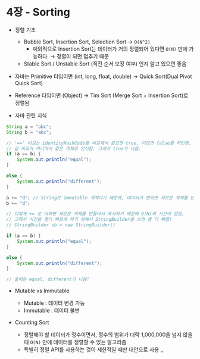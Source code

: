# 4장 - Sorting

- 정렬 기초
    - Bubble Sort, Insertion Sort, Selection Sort → `O(N^2)`
        - 예외적으로 Insertion Sort는 데이터가 거의 정렬되어 있다면 `O(N)` 만에 가능하다. → 정렬이 되면 멈추기 때문
    - Stable Sort / Unstable Sort (직전 순서 보장 여부) 인지 알고 있으면 좋음
- 자바는 Primitive 타입이면 (int, long, float, double) → Quick Sort(Dual Pivot Quick Sort)
- Reference 타입이면 (Object) → Tim Sort (Merge Sort + Insertion Sort)로 정렬됨

- 자바 관련 지식

```java
String a = "abc";
String b = "abc";

// '==' 비교는 identityHashCode를 비교해서 같으면 true, 다르면 false를 리턴함.
// 값 비교가 아니어서 같은 객체로 인식함. 그래서 true가 나옴.
if (a == b) { 
	System.out.println("equal");
}

else {
	System.out.println("different");
}

a += "d"; // String은 Immutable 객체이기 때문에, 데이터가 변하면 새로운 객체를 만들어서 복사하기 때문에 시간이 꽤 걸림.
b += "d"; 

// 이렇게 += 로 더하면 새로운 객체를 만들어서 복사하기 때문에 O(N)의 시간이 걸림.
// 그래서 시간을 좀더 빠르게 하기 위해서 StringBuilder를 쓰면 좀 더 빠름!
// StringBuilder sb = new StringBuilder()

if (a == b) {
	System.out.println("equal");
}

else {
	System.out.println("different");
}

// 출력은 equal, different가 나옴!

```

- Mutable vs Immutable
    - Mutable : 데이터 변경 가능
    - Immutable : 데이터 불변

- Counting Sort
    - 정렬해야 할 데이터가 정수이면서, 정수의 범위가 대략 1,000,000을 넘지 않을 때 `O(N)` 만에 데이터를 정렬할 수 있는 알고리즘
    - 특별히 정렬 API를 사용하는 것이 제한적일 때만 대안으로 사용 ,,